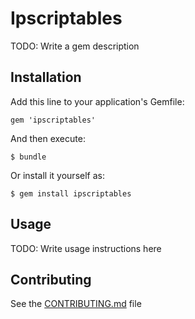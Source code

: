 # Ipscriptables

TODO: Write a gem description

## Installation

Add this line to your application's Gemfile:

    gem 'ipscriptables'

And then execute:

    $ bundle

Or install it yourself as:

    $ gem install ipscriptables

## Usage

TODO: Write usage instructions here

## Contributing

See the [CONTRIBUTING.md](CONTRIBUTING.md) file
